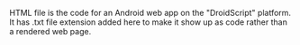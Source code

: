 HTML file is the code for an Android web app on the "DroidScript" platform.   
It has .txt file extension added here to make it show up as code rather than a rendered web page.

